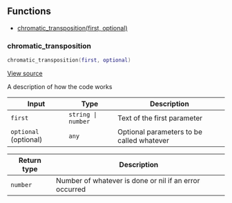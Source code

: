 ## Functions

- [chromatic_transposition(first, optional)](#chromatic_transposition)

### chromatic_transposition

```lua
chromatic_transposition(first, optional)
```

[View source](https://github.com/finale-lua/lua-docs-generator/tree/main/test-files/inputs/unit-test-4.lua#L14)

A description of how the code works

| Input | Type | Description |
| ----- | ---- | ----------- |
| `first` | `string \| number` | Text of the first parameter |
| `optional` (optional) | `any` | Optional parameters to be called whatever |

| Return type | Description |
| ----------- | ----------- |
| `number` | Number of whatever is done or nil if an error occurred |
